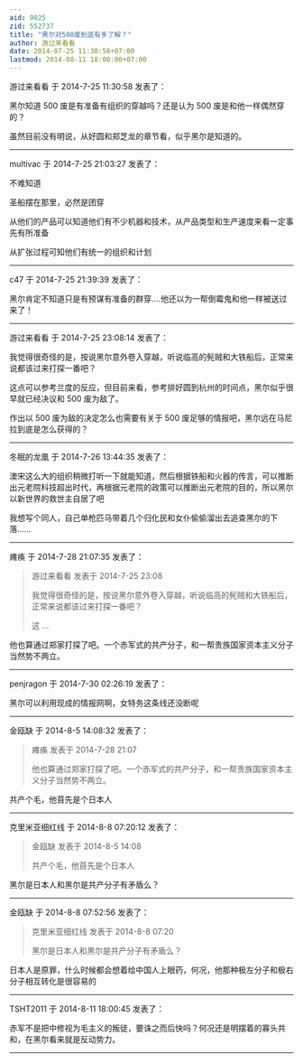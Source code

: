 ```yaml
---
aid: 9025
zid: 552737
title: "黑尔对500废到底有多了解？"
author: 游过来看看
date: 2014-07-25 11:30:58+07:00
lastmod: 2014-08-11 18:00:00+07:00
---
```


游过来看看 于 2014-7-25 11:30:58 发表了：

黑尔知道 500 废是有准备有组织的穿越吗？还是认为 500 废是和他一样偶然穿的？

虽然目前没有明说，从好圆和郑芝龙的章节看，似乎黑尔是知道的。

---

multivac 于 2014-7-25 21:03:27 发表了：

不难知道

圣船摆在那里，必然是团穿

从他们的产品可以知道他们有不少机器和技术，从产品类型和生产速度来看一定事先有所准备

从扩张过程可知他们有统一的组织和计划

---

c47 于 2014-7-25 21:39:39 发表了：

黑尔肯定不知道只是有预谋有准备的群穿....他还以为一帮倒霉鬼和他一样被送过来了！

---

游过来看看 于 2014-7-25 23:08:14 发表了：

我觉得很奇怪的是，按说黑尔意外卷入穿越，听说临高的髡贼和大铁船后，正常来说都该过来打探一番吧？

这点可以参考兰度的反应，但目前来看，参考排好圆到杭州的时间点，黑尔似乎很早就已经决议和 500 废为敌了。

作出以 500 废为敌的决定怎么也需要有关于 500 废足够的情报吧，黑尔远在马尼拉到底是怎么获得的？

---

冬眠的龙凰 于 2014-7-26 13:44:35 发表了：

澳宋这么大的组织稍微打听一下就能知道，然后根据铁船和火器的传言，可以推断出元老院科技超出时代，再根据元老院的政策可以推断出元老院的目的，所以黑尔以新世界的救世主自居了吧

我想写个同人，自己单枪匹马带着几个归化民和女仆偷偷溜出去追查黑尔的下落……

---

瘫痪 于 2014-7-28 21:07:35 发表了：

> 游过来看看 发表于 2014-7-25 23:08
>
> 我觉得很奇怪的是，按说黑尔意外卷入穿越，听说临高的髡贼和大铁船后，正常来说都该过来打探一番吧？
>
> 这 ...

他也算通过郑家打探了吧。一个赤军式的共产分子，和一帮贵族国家资本主义分子当然势不两立。

---

penjragon 于 2014-7-30 02:26:19 发表了：

黑尔可以利用现成的情报网啊，女特务这条线还没断呢

---

金瓯缺 于 2014-8-5 14:08:32 发表了：

> 瘫痪 发表于 2014-7-28 21:07
>
> 他也算通过郑家打探了吧。一个赤军式的共产分子，和一帮贵族国家资本主义分子当然势不两立。

共产个毛，他苜先是个日本人

---

克里米亚细红线 于 2014-8-8 07:20:12 发表了：

> 金瓯缺 发表于 2014-8-5 14:08
>
> 共产个毛，他苜先是个日本人

黑尔是日本人和黑尔是共产分子有矛盾么？

---

金瓯缺 于 2014-8-8 07:52:56 发表了：

> 克里米亚细红线 发表于 2014-8-8 07:20
>
> 黑尔是日本人和黑尔是共产分子有矛盾么？

日本人是原罪，什么时候都会想着给中国人上眼药，何况，他那种极左分子和极右分子相互转化是很容易的

---

TSHT2011 于 2014-8-11 18:00:45 发表了：

赤军不是把中修视为毛主义的叛徒，要诛之而后快吗？何况还是明摆着的寡头共和，在黑尔看来就是反动势力。

---
